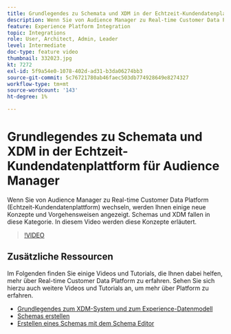 ```yaml
---
title: Grundlegendes zu Schemata und XDM in der Echtzeit-Kundendatenplattform für Audience Manager
description: Wenn Sie von Audience Manager zu Real-time Customer Data Platform (Echtzeit-Kundendatenplattform) wechseln, werden Ihnen einige neue Konzepte und Vorgehensweisen angezeigt. Schemas und XDM fallen in diese Kategorie. In diesem Video werden diese Konzepte erläutert.
feature: Experience Platform Integration
topic: Integrations
role: User, Architect, Admin, Leader
level: Intermediate
doc-type: feature video
thumbnail: 332023.jpg
kt: 7272
exl-id: 5f9a54e0-1078-402d-ad31-b3da06274bb3
source-git-commit: 5c76721780ab46faec503db774928649e8274327
workflow-type: tm+mt
source-wordcount: '143'
ht-degree: 1%

---
```


# Grundlegendes zu Schemata und XDM in der Echtzeit-Kundendatenplattform für Audience Manager

Wenn Sie von Audience Manager zu Real-time Customer Data Platform (Echtzeit-Kundendatenplattform) wechseln, werden Ihnen einige neue Konzepte und Vorgehensweisen angezeigt. Schemas und XDM fallen in diese Kategorie. In diesem Video werden diese Konzepte erläutert.

>[!VIDEO](https://video.tv.adobe.com/v/332023/?quality=12&learn=on)

## Zusätzliche Ressourcen

Im Folgenden finden Sie einige Videos und Tutorials, die Ihnen dabei helfen, mehr über Real-time Customer Data Platform zu erfahren. Sehen Sie sich hierzu auch weitere Videos und Tutorials an, um mehr über Platform zu erfahren.

* [Grundlegendes zum XDM-System und zum Experience-Datenmodell](https://experienceleague.adobe.com/docs/platform-learn/tutorials/schemas/understanding-the-xdm-system-and-experience-data-model.html)
* [Schemas erstellen](https://experienceleague.adobe.com/docs/platform-learn/tutorials/schemas/create-your-first-schema-with-out-of-the-box-components.html)
* [Erstellen eines Schemas mit dem Schema Editor](https://experienceleague.adobe.com/docs/experience-platform/xdm/tutorials/create-schema-ui.html?lang=en#getting-started)
